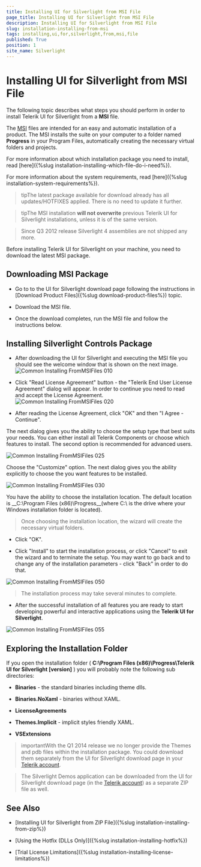 ```yaml
---
title: Installing UI for Silverlight from MSI File
page_title: Installing UI for Silverlight from MSI File
description: Installing UI for Silverlight from MSI File
slug: installation-installing-from-msi
tags: installing,ui,for,silverlight,from,msi,file
published: True
position: 1
site_name: Silverlight
---
```


# Installing UI for Silverlight from MSI File

The following topic describes what steps you should perform in order to install Telerik UI for Silverlight from a __MSI__ file.

The [MSI](http://en.wikipedia.org/wiki/Windows_Installer) files are intended for an easy and automatic installation of a product. The MSI installs the suite on your computer to a folder named __Progress__ in your Program Files, automatically creating the necessary virtual folders and projects.

For more information about which installation package you need to install, read [here]({%slug installation-installing-which-file-do-i-need%}).

For more information about the system requirements, read [here]({%slug installation-system-requirements%}).

>tipThe latest package available for download already has all updates/HOTFIXES applied. There is no need to update it further.

>tipThe MSI installation __will not overwrite__ previous Telerik UI for Silverlight installations, unless it is of the same version.

>Since Q3 2012 release Silverlight 4 assemblies are not shipped any more.

Before installing Telerik UI for Silverlight on your machine, you need to download the latest MSI package.

## Downloading MSI Package

* Go to to the UI for Silverlight download page following the instructions in [Download Product Files]({%slug download-product-files%}) topic.

* Download the MSI file.

* Once the download completes, run the MSI file and follow the instructions below.

## Installing Silverlight Controls Package

* After downloading the UI for Silverlight and executing the MSI file you should see the welcome window that is shown on the next image.![Common Installing FromMSIFiles 010](images/2017_Common_InstallingFromMSIFiles_010.png)

* Click "Read License Agreement" button - the "Telerik End User License Agreement" dialog will appear. In order to continue you need to read and accept the License Agreement.![Common Installing FromMSIFiles 020](images/2017_Common_InstallingFromMSIFiles_020.png)

* After reading the License Agreement, click "OK" and then "I Agree - Continue".

The next dialog gives you the ability to choose the setup type that best suits your needs. You can either install all Telerik Components or choose which features to install. The second option is recommended for advanced users. 

![Common Installing FromMSIFiles 025](images/2017_Common_InstallingFromMSIFiles_025.png)

Choose the "Customize" option. The next dialog gives you the ability explicitly to choose the you want features to be installed.

![Common Installing FromMSIFiles 030](images/2017_Common_InstallingFromMSIFiles_030.png)

You have the ability to choose the installation location. The default location is __C:\Program Files (x86)\Progress\__(where C:\ is the drive where your Windows installation folder is located).

>Once choosing the installation location, the wizard will create the necessary virtual folders.

* Click "OK".

* Click "Install" to start the installation process, or click "Cancel" to exit the wizard and to terminate the setup. You may want to go back and to change any of the installation parameters - click "Back" in order to do that.

![Common Installing FromMSIFiles 050](images/2017_Common_InstallingFromMSIFiles_050.png)

>The installation process may take several minutes to complete.

* After the successful installation of all features you are ready to start developing powerful and interactive applications using the __Telerik UI for Silverlight__.

![Common Installing FromMSIFiles 055](images/2017_Common_InstallingFromMSIFiles_055.png)

## Exploring the Installation Folder

If you open the installation folder ( __C:\Program Files (x86)\Progress\Telerik UI for Silverlight [version]__ ) you will probably note the following sub directories:

* __Binaries__ - the standard binaries including theme dlls.

* __Binaries.NoXaml__ - binaries without XAML.

* __LicenseAgreements__

* __Themes.Implicit__ - implicit styles friendly XAML.
        
* __VSExtensions__

>importantWith the Q1 2014 release we no longer provide the Themes and pdb files within the installation package. You could download them separately from the UI for Silverlight download page in your [Telerik account](http://www.telerik.com/account.aspx).

>The Silverlight Demos application can be downloaded from the UI for Silverlight download page (in the [Telerik account](http://www.telerik.com/account.aspx)) as a separate ZIP file as well.

## See Also

 * [Installing UI for Silverlight from ZIP File]({%slug installation-installing-from-zip%})

 * [Using the Hotfix (DLLs Only)]({%slug installation-installing-hotfix%})

 * [Trial License Limitations]({%slug installation-installing-license-limitations%})
